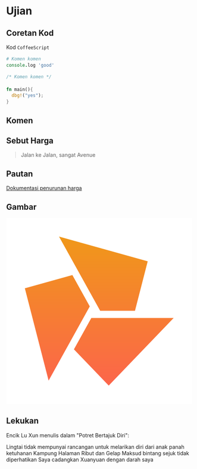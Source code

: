 [Markdown ulasan global]:#

# Ujian

## Coretan Kod

Kod `CoffeeScript`

```coffee
# Komen komen
console.log 'good'


```

```rust
/* Komen komen */

fn main(){
  dbg!("yes");
}
```

## Komen

<!-- HTML 注释 --> 

<!-- 多行注释 --> 

## Sebut Harga

> Jalan ke Jalan, sangat Avenue

## Pautan

[Dokumentasi penurunan harga](https://github.com/xxai-art/xxai-art-md)

## Gambar

![xxAI.Identiti Jenama Seni](https://raw.githubusercontent.com/xxai-art/web/main/file/svg/logo.svg)

## Lekukan

Encik Lu Xun menulis dalam "Potret Bertajuk Diri":

  Lingtai tidak mempunyai rancangan untuk melarikan diri dari anak panah ketuhanan
  Kampung Halaman Ribut dan Gelap
  Maksud bintang sejuk tidak diperhatikan
  Saya cadangkan Xuanyuan dengan darah saya


